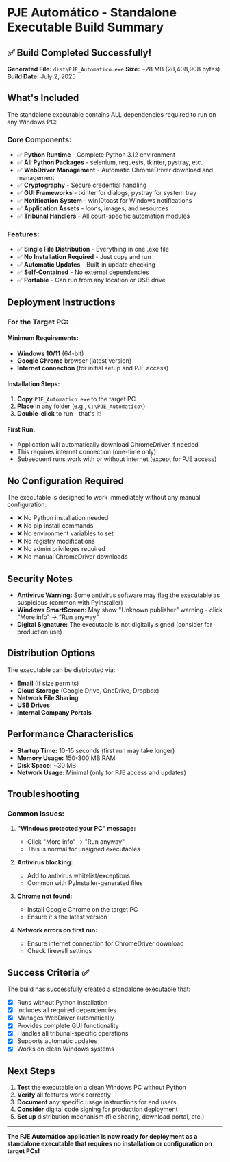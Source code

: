 # PJE Automático - Standalone Executable Build Summary

## ✅ Build Completed Successfully!

**Generated File:** `dist\PJE_Automatico.exe`
**Size:** ~28 MB (28,408,908 bytes)
**Build Date:** July 2, 2025

## What's Included

The standalone executable contains ALL dependencies required to run on any Windows PC:

### Core Components:
- ✅ **Python Runtime** - Complete Python 3.12 environment
- ✅ **All Python Packages** - selenium, requests, tkinter, pystray, etc.
- ✅ **WebDriver Management** - Automatic ChromeDriver download and management
- ✅ **Cryptography** - Secure credential handling
- ✅ **GUI Frameworks** - tkinter for dialogs, pystray for system tray
- ✅ **Notification System** - win10toast for Windows notifications
- ✅ **Application Assets** - Icons, images, and resources
- ✅ **Tribunal Handlers** - All court-specific automation modules

### Features:
- ✅ **Single File Distribution** - Everything in one .exe file
- ✅ **No Installation Required** - Just copy and run
- ✅ **Automatic Updates** - Built-in update checking
- ✅ **Self-Contained** - No external dependencies
- ✅ **Portable** - Can run from any location or USB drive

## Deployment Instructions

### For the Target PC:

#### Minimum Requirements:
- **Windows 10/11** (64-bit)
- **Google Chrome** browser (latest version)
- **Internet connection** (for initial setup and PJE access)

#### Installation Steps:
1. **Copy** `PJE_Automatico.exe` to the target PC
2. **Place** in any folder (e.g., `C:\PJE_Automatico\`)
3. **Double-click** to run - that's it!

#### First Run:
- Application will automatically download ChromeDriver if needed
- This requires internet connection (one-time only)
- Subsequent runs work with or without internet (except for PJE access)

## No Configuration Required

The executable is designed to work immediately without any manual configuration:

- ❌ No Python installation needed
- ❌ No pip install commands
- ❌ No environment variables to set
- ❌ No registry modifications
- ❌ No admin privileges required
- ❌ No manual ChromeDriver downloads

## Security Notes

- **Antivirus Warning:** Some antivirus software may flag the executable as suspicious (common with PyInstaller)
- **Windows SmartScreen:** May show "Unknown publisher" warning - click "More info" → "Run anyway"
- **Digital Signature:** The executable is not digitally signed (consider for production use)

## Distribution Options

The executable can be distributed via:
- **Email** (if size permits)
- **Cloud Storage** (Google Drive, OneDrive, Dropbox)
- **Network File Sharing**
- **USB Drives**
- **Internal Company Portals**

## Performance Characteristics

- **Startup Time:** 10-15 seconds (first run may take longer)
- **Memory Usage:** 150-300 MB RAM
- **Disk Space:** ~30 MB
- **Network Usage:** Minimal (only for PJE access and updates)

## Troubleshooting

### Common Issues:

1. **"Windows protected your PC" message:**
   - Click "More info" → "Run anyway"
   - This is normal for unsigned executables

2. **Antivirus blocking:**
   - Add to antivirus whitelist/exceptions
   - Common with PyInstaller-generated files

3. **Chrome not found:**
   - Install Google Chrome on the target PC
   - Ensure it's the latest version

4. **Network errors on first run:**
   - Ensure internet connection for ChromeDriver download
   - Check firewall settings

## Success Criteria ✅

The build has successfully created a standalone executable that:

- [x] Runs without Python installation
- [x] Includes all required dependencies
- [x] Manages WebDriver automatically
- [x] Provides complete GUI functionality
- [x] Handles all tribunal-specific operations
- [x] Supports automatic updates
- [x] Works on clean Windows systems

## Next Steps

1. **Test** the executable on a clean Windows PC without Python
2. **Verify** all features work correctly
3. **Document** any specific usage instructions for end users
4. **Consider** digital code signing for production deployment
5. **Set up** distribution mechanism (file sharing, download portal, etc.)

---

**The PJE Automático application is now ready for deployment as a standalone executable that requires no installation or configuration on target PCs!**
